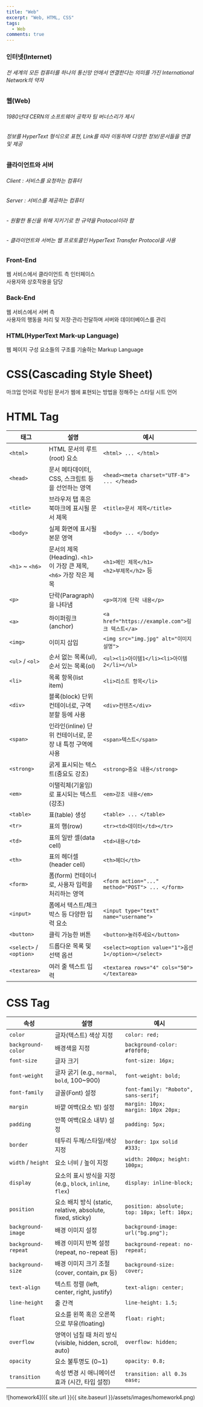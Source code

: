 ```yaml
---
title: "Web"
excerpt: "Web, HTML, CSS"
tags: 
  - Web
comments: true
---
```


### 인터넷(Internet)
###### 전 세계의 모든 컴퓨터를 하나의 통신망 안에서 연결한다는 의미를 가진 International Network의 약자

### 웹(Web)
###### 1980년대 CERN의 소프트웨어 공학자 팀 버너스리가 제시
###### 정보를 HyperText 형식으로 표현, Link를 따라 이동하며 다양한 정보/문서들을 연결 및 제공

### 클라이언트와 서버
###### Client : 서비스를 요청하는 컴퓨터
###### Server : 서비스를 제공하는 컴퓨터
###### - 원활한 통신을 위해 지키기로 한 규약을 Protocol이라 함
###### - 클라이언트와 서버는 웹 프로토콜인 HyperText Transfer Protocol을 사용


### Front-End
웹 서비스에서 클라이언트 측 인터페이스  
사용자와 상호작용을 담당

### Back-End
웹 서비스에서 서버 측  
사용자의 행동을 처리 및 저장·관리·전달하며 서버와 데이터베이스를 관리


### HTML(HyperText Mark-up Language)
웹 페이지 구성 요소들의 구조를 기술하는 Markup Language

# CSS(Cascading Style Sheet)
마크업 언어로 작성된 문서가 웹에 표현되는 방법을 정해주는 스타일 시트 언어




# HTML Tag

| 태그                  | 설명                                                   | 예시                                                               |
|-----------------------|--------------------------------------------------------|--------------------------------------------------------------------|
| `<html>`             | HTML 문서의 루트(root) 요소                            | `<html> ... </html>`                                              |
| `<head>`             | 문서 메타데이터, CSS, 스크립트 등을 선언하는 영역       | `<head><meta charset="UTF-8"> ... </head>`                        |
| `<title>`            | 브라우저 탭 혹은 북마크에 표시될 문서 제목             | `<title>문서 제목</title>`                                         |
| `<body>`             | 실제 화면에 표시될 본문 영역                           | `<body> ... </body>`                                              |
| `<h1>` ~ `<h6>`      | 문서의 제목(Heading). `<h1>`이 가장 큰 제목, `<h6>` 가장 작은 제목 | `<h1>메인 제목</h1>`<br>`<h2>부제목</h2>` 등                      |
| `<p>`                | 단락(Paragraph)을 나타냄                               | `<p>여기에 단락 내용</p>`                                         |
| `<a>`                | 하이퍼링크(anchor)                                      | `<a href="https://example.com">링크 텍스트</a>`                    |
| `<img>`              | 이미지 삽입                                            | `<img src="img.jpg" alt="이미지 설명">`                            |
| `<ul>` / `<ol>`      | 순서 없는 목록(ul), 순서 있는 목록(ol)                  | `<ul><li>아이템1</li><li>아이템2</li></ul>`                        |
| `<li>`               | 목록 항목(list item)                                   | `<li>리스트 항목</li>`                                            |
| `<div>`              | 블록(block) 단위 컨테이너로, 구역 분할 등에 사용        | `<div>컨텐츠</div>`                                                |
| `<span>`             | 인라인(inline) 단위 컨테이너로, 문장 내 특정 구역에 사용| `<span>텍스트</span>`                                              |
| `<strong>`           | 굵게 표시되는 텍스트(중요도 강조)                       | `<strong>중요 내용</strong>`                                       |
| `<em>`               | 이탤릭체(기울임)로 표시되는 텍스트(강조)                | `<em>강조 내용</em>`                                               |
| `<table>`            | 표(table) 생성                                         | `<table> ... </table>`                                            |
| `<tr>`               | 표의 행(row)                                           | `<tr><td>데이터</td></tr>`                                         |
| `<td>`               | 표의 일반 셀(data cell)                                | `<td>내용</td>`                                                   |
| `<th>`               | 표의 헤더셀(header cell)                                | `<th>헤더</th>`                                                   |
| `<form>`             | 폼(form) 컨테이너로, 사용자 입력을 처리하는 영역        | `<form action="..." method="POST"> ... </form>`                   |
| `<input>`            | 폼에서 텍스트/체크박스 등 다양한 입력 요소              | `<input type="text" name="username">`                             |
| `<button>`           | 클릭 가능한 버튼                                       | `<button>눌러주세요</button>`                                      |
| `<select>` / `<option>` | 드롭다운 목록 및 선택 옵션                           | `<select><option value="1">옵션1</option></select>`                |
| `<textarea>`         | 여러 줄 텍스트 입력                                    | `<textarea rows="4" cols="50"></textarea>`                         |




# CSS Tag

| 속성                 | 설명                                                   | 예시                                 |
|----------------------|--------------------------------------------------------|---------------------------------------|
| `color`             | 글자(텍스트) 색상 지정                                  | `color: red;`                         |
| `background-color`  | 배경색을 지정                                           | `background-color: #f0f0f0;`          |
| `font-size`         | 글자 크기                                              | `font-size: 16px;`                    |
| `font-weight`       | 글자 굵기 (e.g., `normal`, `bold`, 100~900)             | `font-weight: bold;`                  |
| `font-family`       | 글꼴(Font) 설정                                         | `font-family: "Roboto", sans-serif;`  |
| `margin`            | 바깥 여백(요소 밖) 설정                                 | `margin: 10px;`<br>`margin: 10px 20px;`|
| `padding`           | 안쪽 여백(요소 내부) 설정                               | `padding: 5px;`                       |
| `border`            | 테두리 두께/스타일/색상 지정                            | `border: 1px solid #333;`             |
| `width` / `height`  | 요소 너비 / 높이 지정                                  | `width: 200px; height: 100px;`        |
| `display`           | 요소의 표시 방식을 지정 (e.g., `block`, `inline`, `flex`)| `display: inline-block;`              |
| `position`          | 요소 배치 방식 (static, relative, absolute, fixed, sticky)| `position: absolute; top: 10px; left: 10px;` |
| `background-image`  | 배경 이미지 설정                                        | `background-image: url("bg.png");`    |
| `background-repeat` | 배경 이미지 반복 설정 (repeat, no-repeat 등)           | `background-repeat: no-repeat;`       |
| `background-size`   | 배경 이미지 크기 조절 (cover, contain, px 등)           | `background-size: cover;`             |
| `text-align`        | 텍스트 정렬 (left, center, right, justify)             | `text-align: center;`                 |
| `line-height`       | 줄 간격                                                | `line-height: 1.5;`                   |
| `float`             | 요소를 왼쪽 혹은 오른쪽으로 부유(floating)             | `float: right;`                        |
| `overflow`          | 영역이 넘칠 때 처리 방식 (visible, hidden, scroll, auto)| `overflow: hidden;`                   |
| `opacity`           | 요소 불투명도 (0~1)                                    | `opacity: 0.8;`                       |
| `transition`        | 속성 변경 시 애니메이션 효과 (시간, 타입 설정)          | `transition: all 0.3s ease;`          |


![homework4]({{ site.url }}{{ site.baseurl }}/assets/images/homework4.png)